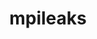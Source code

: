 ---
title: "mpileaks"
layout: cache
categories: [package, develop]
meta: {"compilers": ["gcc@11.4.0"], "num_specs": 10, "num_specs_by_stack": {"root": 10, "tutorial": 10}, "oss": ["ubuntu22.04"], "platforms": ["linux"], "stacks": ["root", "tutorial"], "targets": ["x86_64_v3"], "versions": ["1.0"]}
spec_details: [{"compiler": "gcc@11.4.0", "hash": "26cfo5aqbn5q7qcx72pevcbxzyl5g4kx", "os": "ubuntu22.04", "platform": "linux", "size": "-", "stacks": ["root", "tutorial"], "target": "x86_64_v3", "variants": ["build_system=autotools", "stackstart=0"], "versions": ["1.0"]}, {"compiler": "gcc@11.4.0", "hash": "5fgrzpuisb64nix3ehrouqxonoahvzsp", "os": "ubuntu22.04", "platform": "linux", "size": "-", "stacks": ["root", "tutorial"], "target": "x86_64_v3", "variants": ["build_system=autotools", "stackstart=0"], "versions": ["1.0"]}, {"compiler": "gcc@11.4.0", "hash": "5ijyt7x6dtmp2zn55dfw24lghfmzzwb5", "os": "ubuntu22.04", "platform": "linux", "size": "-", "stacks": ["root", "tutorial"], "target": "x86_64_v3", "variants": ["build_system=autotools", "stackstart=0"], "versions": ["1.0"]}, {"compiler": "gcc@11.4.0", "hash": "bx2x4uhqnryspqentkxjp72llqjunbrg", "os": "ubuntu22.04", "platform": "linux", "size": "-", "stacks": ["root", "tutorial"], "target": "x86_64_v3", "variants": ["build_system=autotools", "stackstart=0"], "versions": ["1.0"]}, {"compiler": "gcc@11.4.0", "hash": "cvshzvrqwyf3qd7wvzofprgazuwoz3l5", "os": "ubuntu22.04", "platform": "linux", "size": "-", "stacks": ["root", "tutorial"], "target": "x86_64_v3", "variants": ["build_system=autotools", "stackstart=0"], "versions": ["1.0"]}, {"compiler": "gcc@11.4.0", "hash": "d27j4laf4w6dgtbw2ngjxjveefrlcccx", "os": "ubuntu22.04", "platform": "linux", "size": "-", "stacks": ["root", "tutorial"], "target": "x86_64_v3", "variants": ["build_system=autotools", "stackstart=0"], "versions": ["1.0"]}, {"compiler": "gcc@11.4.0", "hash": "foysksht5vg7a4vecerfoxw5gy3f7k5k", "os": "ubuntu22.04", "platform": "linux", "size": "-", "stacks": ["root", "tutorial"], "target": "x86_64_v3", "variants": ["build_system=autotools", "stackstart=0"], "versions": ["1.0"]}, {"compiler": "gcc@11.4.0", "hash": "izasqfrqfv6mapnjub3gdtz4gg4axpdk", "os": "ubuntu22.04", "platform": "linux", "size": "-", "stacks": ["root", "tutorial"], "target": "x86_64_v3", "variants": ["build_system=autotools", "stackstart=0"], "versions": ["1.0"]}, {"compiler": "gcc@11.4.0", "hash": "locepbmtttw5aphki5jaqn73lyzrjkkx", "os": "ubuntu22.04", "platform": "linux", "size": "-", "stacks": ["root", "tutorial"], "target": "x86_64_v3", "variants": ["build_system=autotools", "stackstart=0"], "versions": ["1.0"]}, {"compiler": "gcc@11.4.0", "hash": "s5bf5ua24ctzla3vpgricklq77iebtzp", "os": "ubuntu22.04", "platform": "linux", "size": "-", "stacks": ["root", "tutorial"], "target": "x86_64_v3", "variants": ["build_system=autotools", "stackstart=0"], "versions": ["1.0"]}]
---